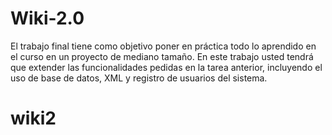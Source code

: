 # Wiki-2.0
El trabajo final tiene como objetivo poner en práctica todo lo aprendido en el curso en un proyecto de mediano tamaño. En este trabajo usted tendrá que extender las funcionalidades pedidas en la tarea anterior, incluyendo el uso de base de datos, XML y registro de usuarios del sistema.
# wiki2
